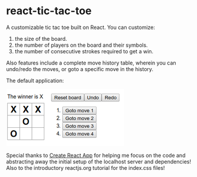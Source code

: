 # react-tic-tac-toe

A customizable tic tac toe built on React. You can customize:

1. the size of the board.
2. the number of players on the board and their symbols.
3. the number of consecutive strokes required to get a win.

Also features include a complete move history table, wherein you can undo/redo the moves, or goto a specific move in the history.

The default application:

![sample iamge](./src/tictactoe.png)

Special thanks to [Create React App](https://github.com/facebook/create-react-app) for helping me focus on the code and abstracting away the initial setup of the localhost server and dependencies! Also to the introductory reactjs.org tutorial for the index.css files!
